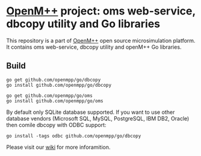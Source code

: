 # [OpenM++](http://www.openmpp.org/) project: oms web-service, dbcopy utility and Go libraries

This repository is a part of [OpenM++](http://www.openmpp.org/) open source microsimulation platform.
It contains oms web-service, dbcopy utility and openM++ Go libraries.

## Build

```
go get github.com/openmpp/go/dbcopy
go install github.com/openmpp/go/dbcopy

go get github.com/openmpp/go/oms
go install github.com/openmpp/go/oms
```

By default only SQLite database supported. 
If you want to use other database vendors (Microsoft SQL, MySQL, PostgreSQL, IBM DB2, Oracle) then comile dbcopy with ODBC support:

```
go install -tags odbc github.com/openmpp/go/dbcopy
```

Please visit our [wiki](http://www.openmpp.org/wiki/) for more inforamition.
